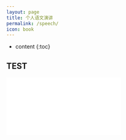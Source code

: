 ```yaml
---
layout: page
title: 个人语文演讲
permalink: /speech/
icon: book
---
```

* content
{:toc}

## TEST

<iframe src="//player.bilibili.com/player.html?aid=414554384&bvid=BV1JV411m7tc&cid=234992154&page=1" scrolling="no" border="0" frameborder="no" framespacing="0" allowfullscreen="true"> </iframe>
